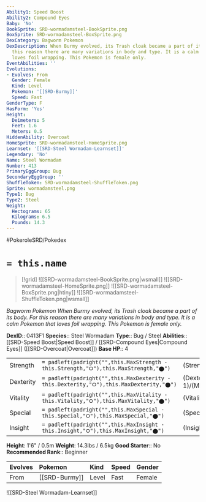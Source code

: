 ```yaml
---
Ability1: Speed Boost
Ability2: Compound Eyes
Baby: 'No'
BookSprite: SRD-wormadamsteel-BookSprite.png
BoxSprite: SRD-wormadamsteel-BoxSprite.png
DexCategory: Bagworm Pokemon
DexDescription: When Burmy evolved, its Trash cloak became a part of its body. For
  this reason there are many variations in body and type. It is a calm Pokemon that
  loves foil wrapping. This Pokemon is female only.
EventAbilities: ''
Evolutions:
- Evolves: From
  Gender: Female
  Kind: Level
  Pokemon: '[[SRD-Burmy]]'
  Speed: Fast
GenderType: F
HasForm: 'Yes'
Height:
  Deimeters: 5
  Feet: 1.6
  Meters: 0.5
HiddenAbility: Overcoat
HomeSprite: SRD-wormadamsteel-HomeSprite.png
Learnset: '[[SRD-Steel Wormadam-Learnset]]'
Legendary: 'No'
Name: Steel Wormadam
Number: 413
PrimaryEggGroup: Bug
SecondaryEggGroup: ''
ShuffleToken: SRD-wormadamsteel-ShuffleToken.png
Sprite: wormadamsteel.png
Type1: Bug
Type2: Steel
Weight:
  Hectograms: 65
  Kilograms: 6.5
  Pounds: 14.3
---
```


#PokeroleSRD/Pokedex

# `= this.name`

> [!grid]
> ![[SRD-wormadamsteel-BookSprite.png|wsmall]]
> ![[SRD-wormadamsteel-HomeSprite.png]]
> ![[SRD-wormadamsteel-BoxSprite.png|htiny]]
> ![[SRD-wormadamsteel-ShuffleToken.png|wsmall]]


*Bagworm Pokemon*
*When Burmy evolved, its Trash cloak became a part of its body. For this reason there are many variations in body and type. It is a calm Pokemon that loves foil wrapping. This Pokemon is female only.*

**DexID**:: 0413F1
**Species**:: Steel Wormadam
**Type**:: Bug / Steel
**Abilities**:: [[SRD-Speed Boost|Speed Boost]] / [[SRD-Compound Eyes|Compound Eyes]] ([[SRD-Overcoat|Overcoat]])
**Base HP**:: 4

|           |                                                                                        |                                          |
| --------- | -------------------------------------------------------------------------------------- | ---------------------------------------- |
| Strength  | `= padleft(padright("",this.MaxStrength - this.Strength,"⭘"),this.MaxStrength,"⬤")`    | (Strength::2)/(MaxStrength::4)   |
| Dexterity | `= padleft(padright("",this.MaxDexterity - this.Dexterity,"⭘"),this.MaxDexterity,"⬤")` | (Dexterity:: 1)/(MaxDexterity::3) |
| Vitality  | `= padleft(padright("",this.MaxVitality - this.Vitality,"⭘"),this.MaxVitality,"⬤")`    | (Vitality::3)/(MaxVitality::6)   |
| Special   | `= padleft(padright("",this.MaxSpecial - this.Special,"⭘"),this.MaxSpecial,"⬤")`       | (Special::2)/(MaxSpecial::4)     |
| Insight   | `= padleft(padright("",this.MaxInsight - this.Insight,"⭘"),this.MaxInsight,"⬤")`       | (Insight::2)/(MaxInsight::6)     |

**Height**: 1'6" / 0.5m
**Weight**: 14.3lbs / 6.5kg
**Good Starter**:: No
**Recommended Rank**:: Beginner

| Evolves   | Pokemon       | Kind   | Speed   | Gender   |
|:----------|:--------------|:-------|:--------|:---------|
| From      | [[SRD-Burmy]] | Level  | Fast    | Female   |

![[SRD-Steel Wormadam-Learnset]]